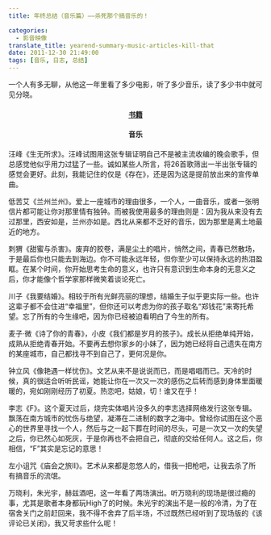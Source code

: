 ```yaml
---
title: 年终总结（音乐篇）——杀死那个搞音乐的！

categories:
  - 影音映像
translate_title: yearend-summary-music-articles-kill-that
date: 2011-12-30 21:49:00
tags: [音乐, 日志, 总结]
---
```


一个人有多无聊，从他这一年里看了多少电影，听了多少音乐，读了多少书中就可见分晓。

#### <center>[书籍](https://www.poqpoq.net/2011/12/yearend-summary-reading-and-old-museum.html)</center>

#### <center>音乐</center>

汪峰《生无所求》。汪峰试图用这张专辑证明自己不是被主流收编的晚会歌手，但总感觉他似乎用力过猛了一些。诚如某些人所言，将26首歌筛出一半出张专辑的感觉会更好。此刻，我能记住的仅是《存在》，还是因为这是提前放出来的宣传单曲。

低苦艾《兰州兰州》。爱上一座城市的理由很多，一个人，一曲音乐，或者一张明信片都可能让你对那里情有独钟。而被我使用最多的理由则是：因为我从来没有去过那里，西安如是，兰州亦如是。西北从来都不乏好的音乐，因为那里是离土地最近的地方。

刺猬《甜蜜与杀害》。废弃的胶卷，满是尘土的唱片，悄然之间，青春已然散场，于是最后你也只能去到海边。你不可能永远年轻，但你至少可以保持永远的热泪盈眶。在某个时间，你开始思考生命的意义，也许只有意识到生命本身的无意义之后，你才能像个哲学家那样微笑着谈论死亡。

川子《我要结婚》。相较于所有光鲜亮丽的理想，结婚生子似乎更实际一些。也许这辈子都不会住进“幸福里”，但你还可以考虑为你的孩子取名“郑钱花”来寄托希望。忘了所有的今生缘吧，因为你已经被迫看明白了今生的所有。

麦子·微《诗了你的青春》，小皮《我们都是岁月的孩子》。成长从拒绝单纯开始，成熟从拒绝青春开始。不要再去想你家乡的小妹了，因为她已经将自己遗失在南方的某座城市，自己都找寻不到自己了，更何况是你。

钟立风《像艳遇一样忧伤》。文艺从来不是说说而已，而是唱唱而已。天冷的时候，真的很适合听听民谣，她能让你在一次又一次的感伤之后转而感到身体里面暖暖的，宛如刚刚经历了初夏。热恋吧，姑娘，切！谁又在乎！

李志《F》。这个夏天过后，烧完实体唱片没多久的李志选择网络发行这张专辑。飘荡在南方城市的忧伤与绝望，凝滞在二进制的数字之海中。曾经你试图在这个恶心的世界里寻找一个人，然后与之一起下葬在时间的尽头，可是一次又一次的失望之后，你已然心如死灰，于是你再也不会把自己，彻底的交给任何人。这之后，你相信，“F”其实是忘记的意思！

左小诅咒《庙会之旅Ⅱ》。艺术从来都是忽悠人的，借我一把枪吧，让我去杀了所有搞音乐的流氓。

万晓利，朱光宇，赫兹酒吧，这一年看了两场演出。听万晓利的现场是很过瘾的事，尤其是歌者本身都玩High了的时候。朱光宇的演出不是一般的冷清，为了在宿舍关门之前赶回来，我不得不舍弃了后半场，不过既然已经听到了现场版的《该评论已关闭》，我又苛求些什么呢！
